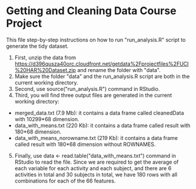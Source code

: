 Getting and Cleaning Data Course Project
========================================
This file step-by-step instructions on how to run "run_analysis.R" script to generate the tidy dataset.
1. First, unzip the data from https://d396qusza40orc.cloudfront.net/getdata%2Fprojectfiles%2FUCI%20HAR%20Dataset.zip and rename the folder with "data".  
2. Make sure the folder "data" and the run_analysis.R script are both in the current working directory.  
3. Second, use source("run_analysis.R") command in RStudio.  
4. Third, you will find three output files are generated in the current working directory:  
  + merged_data.txt (7.9 Mb): it contains a data frame called cleanedData with 10299*68 dimension.  
  + data_with_means.txt (220 Kb): it contains a data frame called result with 180*68 dimension.  
  + data_with_means_norowname.txt (219 Kb): it contains a data frame called result with 180*68 dimension without ROWNAMES.  
5. Finally, use data <- read.table("data_with_means.txt") command in RStudio to read the file. Since we are required to get the average of each variable for each activity and each subject, and there are 6 activities in total and 30 subjects in total, we have 180 rows with all combinations for each of the 66 features. 

